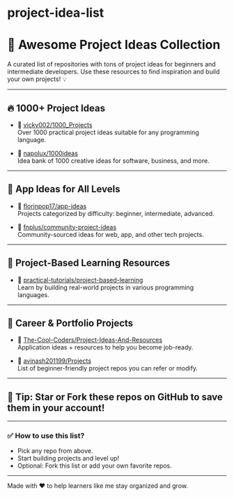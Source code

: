 # project-idea-list

# 🚀 Awesome Project Ideas Collection

A curated list of repositories with tons of project ideas for beginners and intermediate developers. Use these resources to find inspiration and build your own projects! 💡

---

## 🔥 1000+ Project Ideas

- 🔗 [vicky002/1000_Projects](https://github.com/vicky002/1000_Projects)  
  Over 1000 practical project ideas suitable for any programming language.

- 🔗 [napolux/1000ideas](https://github.com/napolux/1000ideas)  
  Idea bank of 1000 creative ideas for software, business, and more.

---

## 📱 App Ideas for All Levels

- 🔗 [florinpop17/app-ideas](https://github.com/florinpop17/app-ideas)  
  Projects categorized by difficulty: beginner, intermediate, advanced.

- 🔗 [fnplus/community-project-ideas](https://github.com/fnplus/community-project-ideas)  
  Community-sourced ideas for web, app, and other tech projects.

---

## 📘 Project-Based Learning Resources

- 🔗 [practical-tutorials/project-based-learning](https://github.com/practical-tutorials/project-based-learning)  
  Learn by building real-world projects in various programming languages.

---

## 💼 Career & Portfolio Projects

- 🔗 [The-Cool-Coders/Project-Ideas-And-Resources](https://github.com/The-Cool-Coders/Project-Ideas-And-Resources)  
  Application ideas + resources to help you become job-ready.

- 🔗 [avinash201199/Projects](https://github.com/avinash201199/Projects)  
  List of beginner-friendly project repos you can refer or modify.

---

## 🧠 Tip: Star or Fork these repos on GitHub to save them in your account!

---

### ✅ How to use this list?
- Pick any repo from above.
- Start building projects and level up!
- Optional: Fork this list or add your own favorite repos.

---

Made with ❤️ to help learners like me stay organized and grow.
